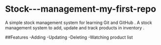 # Stock---management-my-first-repo
A simple stock management system for learning Git and GitHub . A stock management system to add, update and track products in inventory .  

##Features
-Adding
-Updating
-Deleting
-Watching product list 
